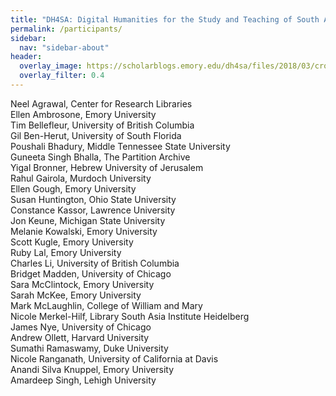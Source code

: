 ```yaml
---
title: "DH4SA: Digital Humanities for the Study and Teaching of South Asia"
permalink: /participants/
sidebar:
  nav: "sidebar-about"
header:
  overlay_image: https://scholarblogs.emory.edu/dh4sa/files/2018/03/cropped-banner_web_header.png
  overlay_filter: 0.4
---
```

Neel Agrawal, Center for Research Libraries  
Ellen Ambrosone, Emory University  
Tim Bellefleur, University of British Columbia  
Gil Ben-Herut, University of South Florida  
Poushali Bhadury, Middle Tennessee State University  
Guneeta Singh Bhalla, The Partition Archive  
Yigal Bronner, Hebrew University of Jerusalem  
Rahul Gairola, Murdoch University  
Ellen Gough, Emory University  
Susan Huntington, Ohio State University  
Constance Kassor, Lawrence University  
Jon Keune, Michigan State University  
Melanie Kowalski, Emory University  
Scott Kugle, Emory University  
Ruby Lal, Emory University  
Charles Li, University of British Columbia  
Bridget Madden, University of Chicago  
Sara McClintock, Emory University  
Sarah McKee, Emory University  
Mark McLaughlin, College of William and Mary  
Nicole Merkel-Hilf, Library South Asia Institute Heidelberg  
James Nye, University of Chicago  
Andrew Ollett, Harvard University  
Sumathi Ramaswamy, Duke University  
Nicole Ranganath, University of California at Davis  
Anandi Silva Knuppel, Emory University  
Amardeep Singh, Lehigh University  
